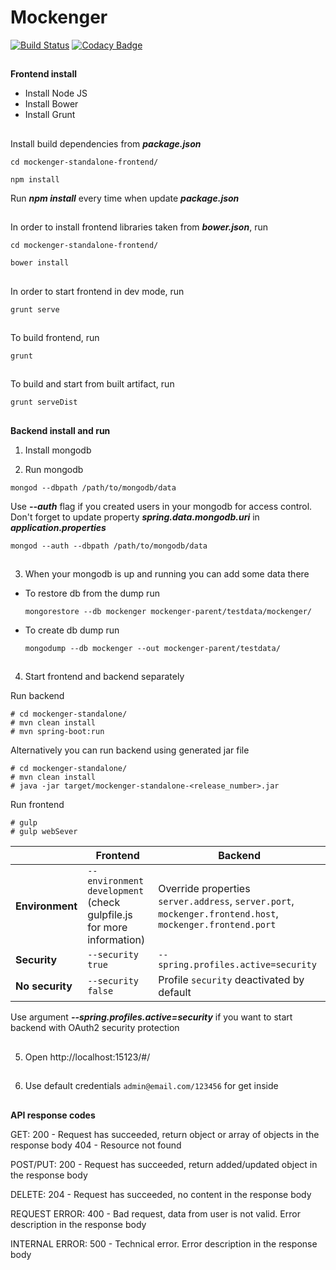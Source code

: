 # Mockenger #
[![Build Status](https://semaphoreci.com/api/v1/dryazanov/mockenger/branches/develop/badge.svg)](https://semaphoreci.com/dryazanov/mockenger)
[![Codacy Badge](https://api.codacy.com/project/badge/grade/4cfcf88539ba49be8ed773807b312405)](https://www.codacy.com/app/dryazanov/mockenger)
##
##
**Frontend install**

* Install Node JS
* Install Bower
* Install Grunt

##
Install build dependencies from ***package.json***
```
cd mockenger-standalone-frontend/
```

```
npm install
```
Run ***npm install*** every time when update ***package.json***

##
In order to install frontend libraries taken from ***bower.json***, run
```
cd mockenger-standalone-frontend/
```

```
bower install
```

##
In order to start frontend in dev mode, run

```
grunt serve
```

##
To build frontend, run

```
grunt
```

##
To build and start from built artifact, run

```
grunt serveDist
```

##
##
**Backend install and run**

1) Install mongodb

2) Run mongodb
```
mongod --dbpath /path/to/mongodb/data
```

Use ***--auth*** flag if you created users in your mongodb for access control.
Don't forget to update property ***spring.data.mongodb.uri*** in ***application.properties***
```
mongod --auth --dbpath /path/to/mongodb/data
```

##
3) When your mongodb is up and running you can add some data there

 - To restore db from the dump run

    ```
    mongorestore --db mockenger mockenger-parent/testdata/mockenger/
    ```

 - To create db dump run

    ```
    mongodump --db mockenger --out mockenger-parent/testdata/
    ```

##
4) Start frontend and backend separately

Run backend
```
# cd mockenger-standalone/
# mvn clean install
# mvn spring-boot:run
```

Alternatively you can run backend using generated jar file
```
# cd mockenger-standalone/
# mvn clean install
# java -jar target/mockenger-standalone-<release_number>.jar
```

Run frontend
```
# gulp
# gulp webSever
```

|                 | Frontend                            | Backend                               |
|-----------------|-------------------------------------|---------------------------------------|
| **Environment** | `--environment development` (check gulpfile.js for more information) | Override properties `server.address`, `server.port`, `mockenger.frontend.host`, `mockenger.frontend.port` |
| **Security**    | `--security true` | `--spring.profiles.active=security` |
| **No security** | `--security false` | Profile `security` deactivated by default |


Use argument ***--spring.profiles.active=security*** if you want to 
start backend with OAuth2 security protection

##
5) Open http://localhost:15123/#/
##
6) Use default credentials `admin@email.com/123456` for get inside

##
##
**API response codes**

GET: 200 - Request has succeeded, return object or array of objects in the response body 404 - Resource not found

POST/PUT: 200 - Request has succeeded, return added/updated object in the response body

DELETE: 204 - Request has succeeded, no content in the response body

REQUEST ERROR: 400 - Bad request, data from user is not valid. Error description in the response body

INTERNAL ERROR: 500 - Technical error. Error description in the response body